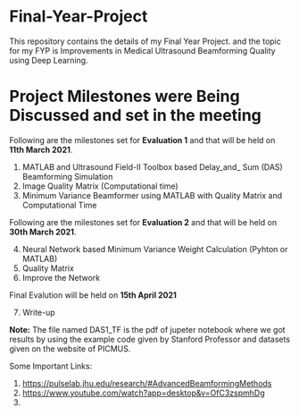 # Final-Year-Project
This repository contains the details of my Final Year Project. and the topic for my FYP is Improvements in Medical Ultrasound Beamforming Quality using Deep Learning.

 

# Project Milestones were Being Discussed and set in the meeting

Following are the milestones set for **Evaluation 1** and that will be held on **11th March 2021**.

1. MATLAB and Ultrasound Field-II Toolbox based Delay_and_ Sum (DAS) Beamforming Simulation
2. Image Quality Matrix (Computational time)
3. Minimum Variance Beamformer using MATLAB with Quality Matrix and Computational Time

Following are the milestones set for **Evaluation 2** and that will be held on **30th March 2021**.

4. Neural Network based Minimum Variance  Weight Calculation (Pyhton or MATLAB)
5. Quality Matrix 
6. Improve the Network

Final Evalution  will be held on **15th April 2021**

7. Write-up 


**Note:**
The file named DAS1_TF is the pdf of jupeter notebook where we got results by using the example code given by Stanford Professor and datasets given on the website of PICMUS.


Some Important Links:

1. https://pulselab.jhu.edu/research/#AdvancedBeamformingMethods
2. https://www.youtube.com/watch?app=desktop&v=OfC3zspmhDg
3. 
